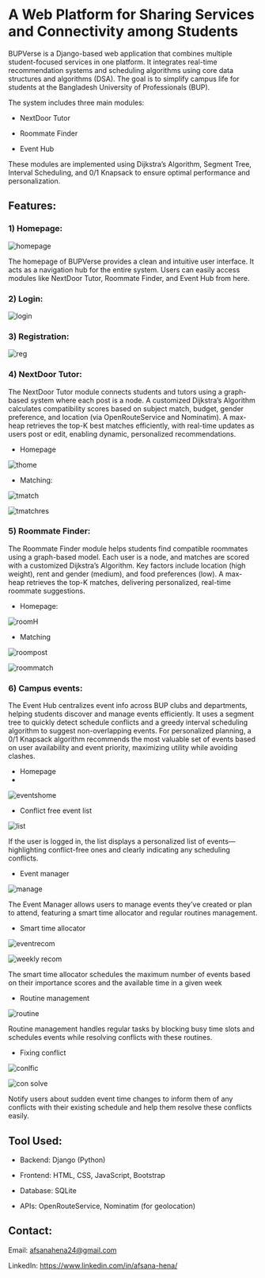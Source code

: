 
# A Web Platform for Sharing Services and Connectivity among Students
BUPVerse is a Django-based web application that combines multiple student-focused services in one platform. It integrates real-time recommendation systems and scheduling algorithms using core data structures and algorithms (DSA). The goal is to simplify campus life for students at the Bangladesh University of Professionals (BUP).

The system includes three main modules:

- NextDoor Tutor

- Roommate Finder

- Event Hub

These modules are implemented using Dijkstra’s Algorithm, Segment Tree, Interval Scheduling, and 0/1 Knapsack to ensure optimal performance and personalization.

## Features: 

### 1) Homepage:
   
![homepage](https://github.com/user-attachments/assets/267495db-0fd4-4b90-b5c7-796f889adf8c)


The homepage of BUPVerse provides a clean and intuitive user interface. It acts as a navigation hub for the entire system. Users can easily access modules like NextDoor Tutor, Roommate Finder, and Event Hub from here.

### 2) Login:

![login](https://github.com/user-attachments/assets/d89eabb5-31a6-4595-8263-64437421ecd4)


### 3) Registration:

![reg](https://github.com/user-attachments/assets/63d08148-dc72-4a8d-b04a-b1f9744f709a)



### 4) NextDoor Tutor:
The NextDoor Tutor module connects students and tutors using a graph-based system where each post is a node. A customized Dijkstra’s Algorithm calculates compatibility scores based on subject match, budget, gender preference, and location (via OpenRouteService and Nominatim). A max-heap retrieves the top-K best matches efficiently, with real-time updates as users post or edit, enabling dynamic, personalized recommendations.


- Homepage

![thome](https://github.com/user-attachments/assets/529e8ba7-b378-4f26-8492-6c8b593e324e)


- Matching:

![tmatch](https://github.com/user-attachments/assets/d50fa24e-76df-4deb-8a13-ecccf71adfed)

![tmatchres](https://github.com/user-attachments/assets/c13e268b-e5ff-4a7b-a290-793522e1f3ab)




### 5) Roommate Finder:

The Roommate Finder module helps students find compatible roommates using a graph-based model. Each user is a node, and matches are scored with a customized Dijkstra’s Algorithm. Key factors include location (high weight), rent and gender (medium), and food preferences (low). A max-heap retrieves the top-K matches, delivering personalized, real-time roommate suggestions.

- Homepage:

![roomH](https://github.com/user-attachments/assets/481e1683-2535-4d7b-9013-5d0ffe497a72)


- Matching

![roompost](https://github.com/user-attachments/assets/ca2f4d91-4fda-4042-a42b-90b35e8e0526)

![roommatch](https://github.com/user-attachments/assets/9c03dce4-23c0-4bba-b80c-f3d8158d2a9f)




### 6) Campus events:

The Event Hub centralizes event info across BUP clubs and departments, helping students discover and manage events efficiently. It uses a segment tree to quickly detect schedule conflicts and a greedy interval scheduling algorithm to suggest non-overlapping events. For personalized planning, a 0/1 Knapsack algorithm recommends the most valuable set of events based on user availability and event priority, maximizing utility while avoiding clashes.

- Homepage
- 
![eventshome](https://github.com/user-attachments/assets/f0001f8f-4b4c-44a4-ac05-65f0e6fd63bd)


- Conflict free event list

![list](https://github.com/user-attachments/assets/c91912e4-20c6-4fe4-abc1-2300efd77e33)


If the user is logged in, the list displays a personalized list of events—highlighting conflict-free ones and clearly indicating any scheduling conflicts.


- Event manager

![manage](https://github.com/user-attachments/assets/406d6ea4-3360-4d57-99ab-cd6e0dab31d8)


The Event Manager allows users to manage events they’ve created or plan to attend, featuring a smart time allocator and regular routines management.

- Smart time allocator

![eventrecom](https://github.com/user-attachments/assets/4315e291-2f9a-4a81-b118-0fe7734cfa84)


![weekly recom](https://github.com/user-attachments/assets/51796122-6255-4dbd-9cb0-128dbd9b274a)


The smart time allocator schedules the maximum number of events based on their importance scores and the available time in a given week

- Routine management

![routine](https://github.com/user-attachments/assets/dafe63ef-01d9-4e3d-974b-358d596b1863)


Routine management handles regular tasks by blocking busy time slots and schedules events while resolving conflicts with these routines.

- Fixing conflict

![conlfic](https://github.com/user-attachments/assets/0e1afff2-4ccd-4192-8f13-fbe249019fd2)

![con solve](https://github.com/user-attachments/assets/cee0f5e5-25ca-4d9f-8bf4-a074506dc4da)

Notify users about sudden event time changes to inform them of any conflicts with their existing schedule and help them resolve these conflicts easily.

## Tool Used: 
- Backend: Django (Python)

- Frontend: HTML, CSS, JavaScript, Bootstrap

- Database: SQLite

- APIs: OpenRouteService, Nominatim (for geolocation)


## Contact:
Email: afsanahena24@gmail.com

LinkedIn: https://www.linkedin.com/in/afsana-hena/
